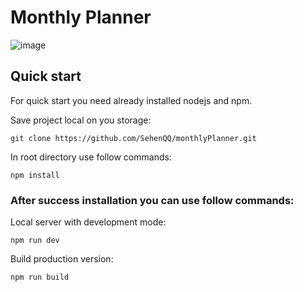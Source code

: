 # Monthly Planner
![image](https://raw.githubusercontent.com/SehenQQ/sehenqq.github.io/3c65571f016ae52d2e1d3631822491457cb7905f/monthlyplanner/screenshot.png)

## Quick start
For quick start you need already installed nodejs and npm.

Save project local on you storage:

    git clone https://github.com/SehenQQ/monthlyPlanner.git

In root directory use follow commands:

    npm install
### After success installation you can use follow commands: 
Local server with development mode:

    npm run dev
Build production version:

    npm run build

